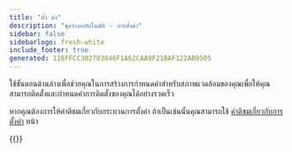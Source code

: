 ```yaml
---
title: "ตั้ง ค่า"
description: "ชุดระบบอัตโนมัติ - การตั้งค่า"
sidebar: false
sidebarlogo: fresh-white
include_footer: true
generated: 118FFCC302703046F1A62CAA9F21BAF122AB0505
---
```


ใช้ขั้นตอนด้านล่างเพื่อช่วยคุณในการสร้างการกําหนดค่าสําหรับสภาพแวดล้อมของคุณเพื่อให้คุณสามารถติดตั้งและกําหนดค่าการติดตั้งของคุณได้อย่างรวดเร็ว

หากคุณต้องการให้คําติชมเกี่ยวกับกระบวนการตั้งค่า ถ้าเป็นเช่นนั้นคุณสามารถใช้ [คําติชมเกี่ยวกับการตั้งค่า](/th/get-started/setup-feedback) หน้า 

{{<questions name="/content/th/get-started/setup.json" completed="โปรดทําตามขั้นตอนการตั้งค่าให้เสร็จสิ้น" showNavigationButtons=true locale="th">}}
